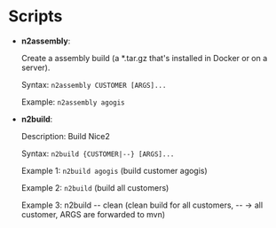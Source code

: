 # Scripts

* **n2assembly**:

  Create a assembly build (a *.tar.gz that's installed in Docker or on a server).

  Syntax: `n2assembly CUSTOMER [ARGS]...`

  Example: `n2assembly agogis`


* **n2build**:

  Description: Build Nice2

  Syntax: `n2build {CUSTOMER|--} [ARGS]...`

  Example 1: `n2build agogis` (build customer agogis)

  Example 2: `n2build` (build all customers)

  Example 3: n2build -- clean (clean build for all customers, -- → all customer, ARGS are forwarded to mvn)
